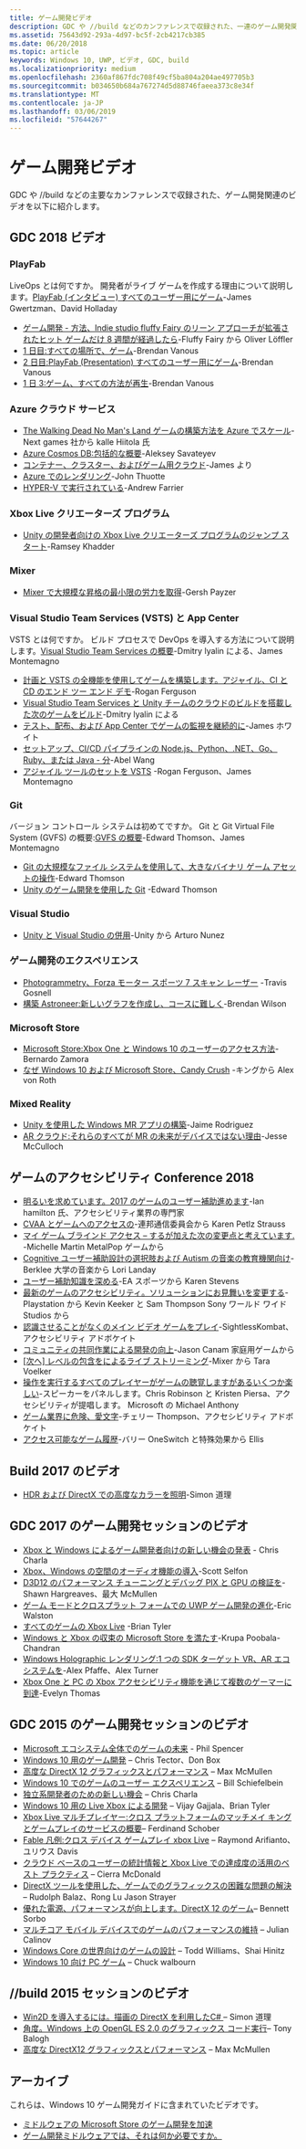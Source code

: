 ```yaml
---
title: ゲーム開発ビデオ
description: GDC や //build などのカンファレンスで収録された、一連のゲーム開発関連のビデオを紹介します。
ms.assetid: 75643d92-293a-4d97-bc5f-2cb4217cb385
ms.date: 06/20/2018
ms.topic: article
keywords: Windows 10, UWP, ビデオ, GDC, build
ms.localizationpriority: medium
ms.openlocfilehash: 2360af867fdc708f49cf5ba804a204ae497705b3
ms.sourcegitcommit: b034650b684a767274d5d88746faeea373c8e34f
ms.translationtype: MT
ms.contentlocale: ja-JP
ms.lasthandoff: 03/06/2019
ms.locfileid: "57644267"
---
```

# <a name="game-development-videos"></a>ゲーム開発ビデオ

GDC や //build などの主要なカンファレンスで収録された、ゲーム開発関連のビデオを以下に紹介します。

## <a name="gdc-2018-videos"></a>GDC 2018 ビデオ

### <a name="playfab"></a>PlayFab

LiveOps とは何ですか。 開発者がライブ ゲームを作成する理由について説明します。[PlayFab (インタビュー) すべてのユーザー用にゲーム](https://channel9.msdn.com/Shows/Level-Up/Your-Game-For-Everyone-with-PlayFab)-James Gwertzman、David Holladay

* [ゲーム開発 - 方法、Indie studio fluffy Fairy のリーン アプローチが拡張されたヒット ゲームだけ 8 週間が経過したら](https://channel9.msdn.com/Shows/Level-Up/Fluffy-Fairys-Lean-Approach-to-Game-Development-How-an-Indie-Studio-Grew-a-Hit-Game-After-Only-8-W)-Fluffy Fairy から Oliver Löffler
* [1 日目:すべての場所で、ゲーム](https://channel9.msdn.com/Shows/Level-Up/Your-game-everywhere-PlayFab)-Brendan Vanous
* [2 日目:PlayFab (Presentation) すべてのユーザー用にゲーム](https://channel9.msdn.com/Shows/Level-Up/Your-Game-For-Everyone-With-PlayFab-Theater-Presentation)-Brendan Vanous
* [1 日 3:ゲーム、すべての方法が再生](https://channel9.msdn.com/Shows/Level-Up/Your-game-every-way-its-played-PlayFab-Theater-Presentation)-Brendan Vanous

### <a name="azure-cloud-services"></a>Azure クラウド サービス

* [The Walking Dead No Man's Land ゲームの構築方法を Azure でスケール](https://channel9.msdn.com/Shows/Level-Up/How-The-Walking-Dead-No-Mans-Land-was-built-to-scale-on-Azure-Theater-Presentation)-Next games 社から kalle Hiitola 氏
* [Azure Cosmos DB:包括的な概要](https://channel9.msdn.com/Shows/Level-Up/Azure-Cosmos-DB-Comprehensive-Overview)-Aleksey Savateyev
* [コンテナー、クラスター、およびゲーム用クラウド](https://channel9.msdn.com/Shows/Level-Up/Containers-Clusters-and-the-Cloud-for-Gaming-Theater-Presentation-1)-James より
* [Azure でのレンダリング](https://channel9.msdn.com/Shows/Level-Up/Rendering-in-Azure-Theater-Presentation)-John Thuotte
* [HYPER-V で実行されている](https://channel9.msdn.com/Shows/Level-Up/Running-on-a-Hypervisor-Theater-Presentation)-Andrew Farrier

### <a name="xbox-live-creators-program"></a>Xbox Live クリエーターズ プログラム

* [Unity の開発者向けの Xbox Live クリエーターズ プログラムのジャンプ スタート](https://channel9.msdn.com/Shows/Level-Up/Xbox-Live-Creators-Program-Jumpstart-for-Unity-Developers)-Ramsey Khadder

### <a name="mixer"></a>Mixer

* [Mixer で大規模な昇格の最小限の労力を取得](https://channel9.msdn.com/Shows/Level-Up/Get-massive-promotion-for-minimal-effort-with-Mixer-Theater-presentation)-Gersh Payzer

### <a name="visual-studio-team-services-vsts-and-app-center"></a>Visual Studio Team Services (VSTS) と App Center

VSTS とは何ですか。 ビルド プロセスで DevOps を導入する方法について説明します。[Visual Studio Team Services の概要](https://channel9.msdn.com/Shows/Level-Up/Introduction-to-Visual-Studio-Team-Services)-Dmitry lyalin による、James Montemagno

* [計画と VSTS の全機能を使用してゲームを構築します。アジャイル、CI と CD のエンド ツー エンド デモ](https://channel9.msdn.com/Shows/Level-Up/Planning-and-building-games-using-the-full-power-of-VSTS-Agile-CI--CD-end-to-end-demo)-Rogan Ferguson
* [Visual Studio Team Services と Unity チームのクラウドのビルドを搭載した次のゲームをビルド](https://channel9.msdn.com/Shows/Level-Up/Build-your-next-game-powered-by-Visual-Studio-Team-Services-and-Unity-Teams-cloud-build-Theater)-Dmitry lyalin による
* [テスト、配布、および App Center でゲームの監視を継続的に](https://channel9.msdn.com/Shows/Level-Up/Continuously-Test-distribute-and-monitor-your-game-with-App-Center-Theater-Presentation)-James ホワイト
* [セットアップ、CI/CD パイプラインの Node.js、Python、.NET、Go、Ruby、または Java - 分](https://channel9.msdn.com/Shows/Level-Up/Setup-your-CICD-pipeline-for-Nodejs-Python-NET-Go-Ruby-or-Java-in-Minutes)-Abel Wang
* [アジャイル ツールのセットを VSTS](https://channel9.msdn.com/Shows/Level-Up/Agile-tooling-set-with-VSTS) -Rogan Ferguson、James Montemagno

### <a name="git"></a>Git

バージョン コントロール システムは初めてですか。 Git と Git Virtual File System (GVFS) の概要:[GVFS の概要](https://channel9.msdn.com/Shows/Level-Up/Introduction-to-GVFS)-Edward Thomson、James Montemagno

* [Git の大規模なファイル システムを使用して、大きなバイナリ ゲーム アセットの操作](https://channel9.msdn.com/Shows/Level-Up/Working-with-large-binary-game-assets-using-Git-Large-File-system)-Edward Thomson
* [Unity のゲーム開発を使用した Git](https://channel9.msdn.com/Shows/Level-Up/Git-with-Unity-for-Game-Development) -Edward Thomson

### <a name="visual-studio"></a>Visual Studio

* [Unity と Visual Studio の併用](https://channel9.msdn.com/Shows/Level-Up/Unity-and-Visual-Studio-better-together)-Unity から Arturo Nunez

### <a name="game-development-experiences"></a>ゲーム開発のエクスペリエンス

* [Photogrammetry、Forza モーター スポーツ 7 スキャン レーザー](https://channel9.msdn.com/Shows/Level-Up/Photogrammetry-and-Laser-Scanning-in-Forza-Motorsport-7-Theater-Presentation-1) -Travis Gosnell
* [構築 Astroneer:新しいグラフを作成し、コースに難しく](https://channel9.msdn.com/Shows/Level-Up/Building-Astroneer-Charting-new-and-challenging-courses)-Brendan Wilson

### <a name="microsoft-store"></a>Microsoft Store

* [Microsoft Store:Xbox One と Windows 10 のユーザーのアクセス方法](https://channel9.msdn.com/Shows/Level-Up/Microsoft-Store-How-You-Can-Reach-Xbox-One-and-Windows-10-users)-Bernardo Zamora
* [なぜ Windows 10 および Microsoft Store、Candy Crush](https://channel9.msdn.com/Shows/Level-Up/Why-Candy-Crush-on-Windows-10-and-in-Microsoft-Store) -キングから Alex von Roth

### <a name="mixed-reality"></a>Mixed Reality

* [Unity を使用した Windows MR アプリの構築](https://channel9.msdn.com/Shows/Level-Up/Building-Windows-MR-Apps-with-Unity)-Jaime Rodriguez
* [AR クラウド:それらのすべてが MR の未来がデバイスではない理由](https://channel9.msdn.com/Shows/Level-Up/The-AR-Cloud-Why-the-future-of-MR-is-not-a-device-itsall-of-them)-Jesse McCulloch

## <a name="game-accessibility-conference-2018"></a>ゲームのアクセシビリティ Conference 2018

* [明るいを求めています。2017 のゲームのユーザー補助進めます](https://channel9.msdn.com/Shows/Level-Up/GAConf-2018-Looking-Bright-2017s-Game-Accessibility-Advances)-Ian hamilton 氏、アクセシビリティ業界の専門家
* [CVAA とゲームへのアクセスの](https://channel9.msdn.com/Shows/Level-Up/GAConf-2018-The-CVAA-and-What-it-Means-for-Gaming-Access)-連邦通信委員会から Karen Petlz Strauss
* [マイ ゲーム ブラインド アクセス – するが加えた次の変更点と考えています.](https://channel9.msdn.com/Shows/Level-Up/GAConf-2018-I-Made-My-Game-Blind-Accessible--You-Wont-Believe-What-Happened-Next) -Michelle Martin MetalPop ゲームから
* [Cognitive ユーザー補助設計の選択肢および Autism の音楽の教育機関向け](https://channel9.msdn.com/Shows/Level-Up/GAConf-2018-Cognitive-Accessibility-Design-Choices-and-Music-Education-for-Autism)-Berklee 大学の音楽から Lori Landay
* [ユーザー補助知識を深める](https://channel9.msdn.com/Shows/Level-Up/GAConf-2018-Ramping-Up-Accessibility)-EA スポーツから Karen Stevens
* [最新のゲームのアクセシビリティ。ソリューションにお見舞いを変更する](https://channel9.msdn.com/Shows/Level-Up/GAConf-2018-Modern-Game-Accessibility-Changing-Sympathy-to-Solution)-Playstation から Kevin Keeker と Sam Thompson Sony ワールド ワイド Studios から
* [認識させることがなくのメイン ビデオ ゲームをプレイ](https://channel9.msdn.com/Shows/Level-Up/GAConf-2018-Playing-Mainstream-Video-Games-Without-Sight)-SightlessKombat、アクセシビリティ アドボケイト
* [コミュニティの共同作業による開発の向上](https://channel9.msdn.com/Shows/Level-Up/GAConf-2018-How-Community-Collaboration-Improves-Development)-Jason Canam 家庭用ゲームから
* [[次へ] レベルの包含をによるライブ ストリーミング](https://channel9.msdn.com/Shows/Level-Up/GAConf-2018-Beyond-Gaming-How-Live-Streaming-Brings-Next-Level-Inclusion)-Mixer から Tara Voelker
* [操作を実行するすべてのプレイヤーがゲームの聴覚しますがあるいくつか楽しい](https://channel9.msdn.com/Shows/Level-Up/GAConf-2018-All-Deaf-Gamers-Wanna-Do-is-Have-Some-Fun)-スピーカーをパネルします。Chris Robinson と Kristen Piersa、アクセシビリティが提唱します。 Microsoft の Michael Anthony
* [ゲーム業界に危険、愛文字](https://channel9.msdn.com/Shows/Level-Up/GAConf-2018-A-Fraught-Love-Letter-to-the-Games-Industry)-チェリー Thompson、アクセシビリティ アドボケイト
* [アクセス可能なゲーム履歴](https://channel9.msdn.com/Shows/Level-Up/GAConf-2018-Accessible-Gaming-History)-バリー OneSwitch と特殊効果から Ellis

## <a name="build-2017-videos"></a>Build 2017 のビデオ

* [HDR および DirectX での高度なカラーを照明](https://channel9.msdn.com/Events/Build/2017/P4061)-Simon 道理

## <a name="gdc-2017-game-dev-session-videos"></a>GDC 2017 のゲーム開発セッションのビデオ

* [Xbox と Windows によるゲーム開発者向けの新しい機会の発表](https://channel9.msdn.com/Events/GDC/GDC-2017/GDC2017-001) - Chris Charla
* [Xbox、Windows の空間のオーディオ機能の導入](https://channel9.msdn.com/Events/GDC/GDC-2017/GDC2017-002)-Scott Selfon
* [D3D12 のパフォーマンス チューニングとデバッグ PIX と GPU の検証を](https://channel9.msdn.com/Events/GDC/GDC-2017/GDC2017-003)-Shawn Hargreaves、最大 McMullen
* [ゲーム モードとクロスプラット フォームでの UWP ゲーム開発の進化](https://channel9.msdn.com/Events/GDC/GDC-2017/GDC2017-004)-Eric Walston
* [すべてのゲームの Xbox Live](https://channel9.msdn.com/Events/GDC/GDC-2017/GDC2017-005) -Brian Tyler
* [Windows と Xbox の収束の Microsoft Store を満たす](https://channel9.msdn.com/Events/GDC/GDC-2017/GDC2017-006)-Krupa Poobala-Chandran
* [Windows Holographic レンダリング:1 つの SDK ターゲット VR、AR エコシステムを](https://channel9.msdn.com/Events/GDC/GDC-2017/GDC2017-008)-Alex Pfaffe、Alex Turner
* [Xbox One と PC の Xbox アクセシビリティ機能を通じて複数のゲーマーに到達](https://channel9.msdn.com/Events/GDC/GDC-2017/GDC2017-009)-Evelyn Thomas

## <a name="gdc-2015-game-dev-session-videos"></a>GDC 2015 のゲーム開発セッションのビデオ

-   [Microsoft エコシステム全体でのゲームの未来](https://channel9.msdn.com/Events/GDC/GDC-2015/The-Future-of-Gaming-Across-the-Microsoft-Ecosystem) - Phil Spencer
-   [Windows 10 用のゲーム開発](https://channel9.msdn.com/Events/GDC/GDC-2015/Developing-Games-for-Windows-10) – Chris Tector、Don Box
-   [高度な DirectX 12 グラフィックスとパフォーマンス](https://channel9.msdn.com/Events/GDC/GDC-2015/Advanced-DirectX12-Graphics-and-Performance) – Max McMullen
-   [Windows 10 でのゲームのユーザー エクスペリエンス](https://channel9.msdn.com/Events/GDC/GDC-2015/Gaming-Consumer-Experience-on-Windows-10) – Bill Schiefelbein
-   [独立系開発者のための新しい機会](https://channel9.msdn.com/Events/GDC/GDC-2015/New-Opportunities-for-Independent-Developers) – Chris Charla
-   [Windows 10 用の Live Xbox による開発](https://channel9.msdn.com/Events/GDC/GDC-2015/Developing-with-Xbox-Live-for-Windows-10) – Vijay Gajjala、Brian Tyler
-   [Xbox Live マルチプレイヤー:クロス プラットフォームのマッチメイ キングとゲームプレイのサービスの概要](https://channel9.msdn.com/Events/GDC/GDC-2015/Xbox-Live-Multiplayer-Introducing-services-for-cross-platform-matchmaking-and-gameplay)– Ferdinand Schober
-   [Fable 凡例:クロス デバイス ゲームプレイ xbox Live](https://channel9.msdn.com/Events/GDC/GDC-2015/Fable-Legends-Cross-device-Gameplay-with-Xbox-Live) – Raymond Arifianto、ユリウス Davis
-   [クラウド ベースのユーザーの統計情報と Xbox Live での達成度の活用のベスト プラクティス](https://channel9.msdn.com/Events/GDC/GDC-2015/Best-Practices-for-Leveraging-Cloud-Based-User-Stats-and-Achievements-in-Xbox-Live) – Cierra McDonald
-   [DirectX ツールを使用した、ゲームでのグラフィックスの困難な問題の解決](https://channel9.msdn.com/Events/GDC/GDC-2015/Solve-the-Tough-Graphics-Problems-with-your-Game-Using-DirectX-Tools) – Rudolph Balaz、Rong Lu Jason Strayer
-   [優れた電源、パフォーマンスが向上します。DirectX 12 のゲーム](https://channel9.msdn.com/Events/GDC/GDC-2015/Better-Power-Better-Performance-Your-Game-on-DirectX12)– Bennett Sorbo
-   [マルチコア モバイル デバイスでのゲームのパフォーマンスの維持](https://channel9.msdn.com/Events/GDC/GDC-2015/Sustained-gaming-performance-in-multi-core-mobile-devices) – Julian Calinov
-   [Windows Core の世界向けのゲームの設計](https://channel9.msdn.com/Events/GDC/GDC-2015/Designing-Games-for-a-Windows-Core-World) – Todd Williams、Shai Hinitz
-   [Windows 10 向け PC ゲーム](https://channel9.msdn.com/Events/GDC/GDC-2015/PC-Games-for-Windows-10) – Chuck walbourn

## <a name="build-2015-session-videos"></a>//build 2015 セッションのビデオ

-   [Win2D を導入するには。描画の DirectX を利用したC# ](https://channel9.msdn.com/Events/Build/2015/2-631) – Simon 道理
-   [角度。Windows 上の OpenGL ES 2.0 のグラフィックス コード実行](https://channel9.msdn.com/Events/Build/2015/3-686)– Tony Balogh
-   [高度な DirectX12 グラフィックスとパフォーマンス](https://channel9.msdn.com/Events/Build/2015/3-673) – Max McMullen
 

## <a name="archive"></a>アーカイブ

これらは、Windows 10 ゲーム開発ガイドに含まれていたビデオです。

- [ミドルウェアの Microsoft Store のゲーム開発を加速](https://channel9.msdn.com/Events/Build/2013/3-187)
- [ゲーム開発ミドルウェアでは、それは何か必要ですか。](https://channel9.msdn.com/Series/Windows-Store-Developer-Solutions/Game-Development-Middleware-What-is-it-Do-I-need-it-)
